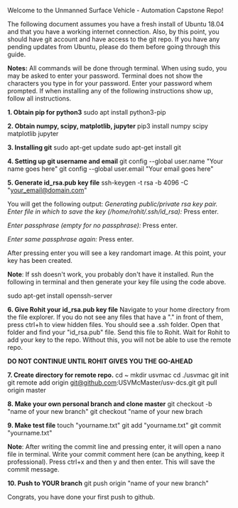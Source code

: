 Welcome to the Unmanned Surface Vehicle - Automation Capstone Repo!

The following document assumes you have a fresh install of Ubuntu 18.04 and that you have a working internet connection. Also, by this point, you should have git account and have access to the git repo. If you have any pending updates from Ubuntu, please do them before going through this guide.

**Notes:**
All commands will be done through terminal.
When using sudo, you may be asked to enter your password. Terminal does not show the characters you type in for your password. Enter your password whem prompted.
If when installing any of the following instructions show up, follow all instructions.

**1. Obtain pip for python3**
sudo apt install python3-pip

**2. Obtain numpy, scipy, matplotlib, jupyter**
pip3 install numpy scipy matplotlib jupyter

**3. Installing git**
sudo apt-get update
sudo apt-get install git

**4. Setting up git username and email**
git config --global user.name "Your name goes here"
git config --global user.email "Your email goes here"

**5. Generate id_rsa.pub key file**
ssh-keygen -t rsa -b 4096 -C "your_email@domain.com"

You will get the following output:
*Generating public/private rsa key pair.*
*Enter file in which to save the key (/home/rohit/.ssh/id_rsa):*
Press enter.

*Enter passphrase (empty for no passphrase):*
Press enter.

*Enter same passphrase again:*
Press enter.

After pressing enter you will see a key randomart image. At this point, your key has been created.

**Note**: If ssh doesn't work, you probably don't have it installed. Run the following in terminal and then generate your key file using the code above.

sudo apt-get install openssh-server

**6. Give Rohit your id_rsa.pub key file**
Navigate to your home directory from the file explorer. If you do not see any files that have a "." in front of them, press ctrl+h to view hidden files. You should see a .ssh folder. Open that folder and find your "id_rsa.pub" file. Send this file to Rohit. Wait for Rohit to add your key to the repo. Without this, you will not be able to use the remote repo. 

**DO NOT CONTINUE UNTIL ROHIT GIVES YOU THE GO-AHEAD**

**7. Create directory for remote repo.**
cd ~
mkdir usvmac
cd ./usvmac
git init
git remote add origin git@github.com:USVMcMaster/usv-dcs.git
git pull origin master

**8. Make your own personal branch and clone master**
git checkout -b "name of your new branch"
git checkout "name of your new brach

**9. Make test file**
touch "yourname.txt"
git add "yourname.txt"
git commit "yourname.txt"

**Note**: After writing the commit line and pressing enter, it will open a nano file in terminal. Write your commit comment here (can be anything, keep it professional). Press ctrl+x and then y and then enter. This will save the commit message.

**10. Push to YOUR branch**
git push origin "name of your new branch"

Congrats, you have done your first push to github.
